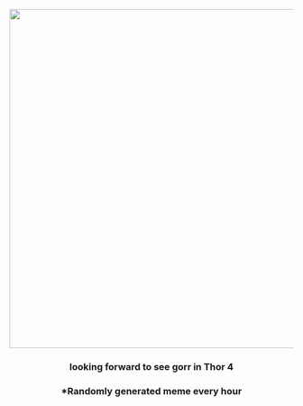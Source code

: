 <p align="center">
        <img src="https://i.redd.it/sjrjtbnowd691.jpg" width="600" height="600">
        </p>
        <h3 align="center">looking forward to see gorr in Thor 4</h3>
        <h3 align="center">*Randomly generated meme every hour</h3>
    